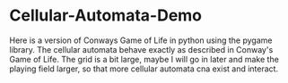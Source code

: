 # Cellular-Automata-Demo
Here is a version of Conways Game of Life in python using the pygame library. The cellular automata behave exactly as described in Conway's Game of Life. The grid is a bit large, maybe I will go in later and make the playing field larger, so that more cellular automata cna exist and interact. 
